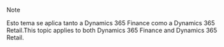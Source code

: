 > [!NOTE]
> <span data-ttu-id="cdc58-101">Esto tema se aplica tanto a Dynamics 365 Finance como a Dynamics 365 Retail.</span><span class="sxs-lookup"><span data-stu-id="cdc58-101">This topic applies to both Dynamics 365 Finance and Dynamics 365 Retail.</span></span> 
